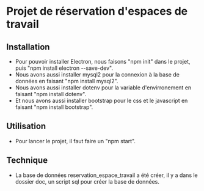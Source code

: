 # Projet de réservation d'espaces de travail

## Installation

- Pour pouvoir installer Electron, nous faisons "npm init" dans le projet, puis "npm install electron --save-dev".
- Nous avons aussi installer mysql2 pour la connexion à la base de données en faisant "npm install mysql2".
- Nous avons aussi installer dotenv pour la variable d'envirronement en faisant "npm install dotenv".
- Et nous avons aussi installer bootstrap pour le css et le javascript en faisant "npm install bootstrap".

## Utilisation

- Pour lancer le projet, il faut faire un "npm start".

## Technique

- La base de données reservation_espace_travail a été créer, il y a dans le dossier doc, un script sql pour créer la base de données.